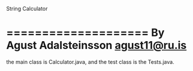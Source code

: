 String Calculator 

====================
By Agust Adalsteinsson
agust11@ru.is
===
the main class is Calculator.java, and the test class is the Tests.java.


